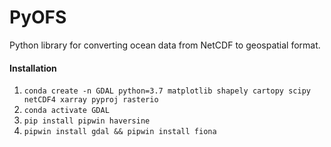 # PyOFS
Python library for converting ocean data from NetCDF to geospatial format.

#### Installation
1. `conda create -n GDAL python=3.7 matplotlib shapely cartopy scipy netCDF4 xarray pyproj rasterio`
2. `conda activate GDAL`
3. `pip install pipwin haversine`
4. `pipwin install gdal && pipwin install fiona`
